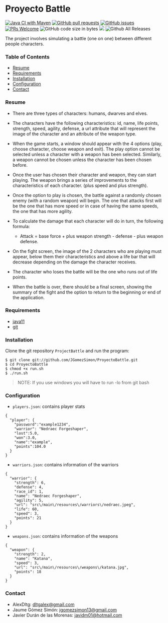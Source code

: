 # Proyecto Battle

[![Java CI with Maven](https://github.com/JGomezSimon/ProyectoBattle/actions/workflows/maven.yml/badge.svg)](https://github.com/JGomezSimon/ProyectoBattle/actions/workflows/maven.yml) [![GitHub pull requests](https://img.shields.io/github/issues-pr/JGomezSimon/ProyectoBattle.svg)](https://github.com/JGomezSimon/ProyectoBattle/pulls) [![GitHub issues](https://img.shields.io/github/issues-raw/JGomezSimon/ProyectoBattle.svg)](https://github.com/JGomezSimon/ProyectoBattle/issues) [![PRs Welcome](https://img.shields.io/github/license/JGomezSimon/ProyectoBattle.svg)](http://makeapullrequest.com) ![GitHub code size in bytes](https://img.shields.io/github/languages/code-size/JGomezSimon/ProyectoBattle.svg) ![](https://img.shields.io/github/release/JGomezSimon/ProyectoBattle.svg?style=flat) ![Github All Releases](https://img.shields.io/github/downloads/JGomezSimon/ProyectoBattle/total.svg)


The project involves simulating a battle (one on one) between different people
characters.

### Table of Contents

- [Resume](#resume)
- [Requirements](#requirements)
- [Installation](#installation)
- [Configuration](#configuration)
- [Contact](#contact)

### Resume
- There are three types of characters: humans, dwarves and elves.

- The characters have the following characteristics: id, name, life points, strength, speed, agility, defense, a url attribute that will represent the image of the character and an attribute of the weapon type.

- When the game starts, a window should appear with the 4 options (play, choose character, choose weapon and exit). The play option cannot be selected unless a character with a weapon has been selected. Similarly, a weapon cannot be chosen unless the character has been chosen before.

- Once the user has chosen their character and weapon, they can start playing. The weapon brings a series of improvements to the characteristics of each character. (plus speed and plus strength).

- Once the option to play is chosen, the battle against a randomly chosen enemy (with a random weapon) will begin. The one that attacks first will be the one that has more speed or in case of having the same speeds, the one that has more agility.

- To calculate the damage that each character will do in turn, the
following formula:
  * Attack = base force + plus weapon strength - defense - plus weapon defense.

- On the fight screen, the image of the 2 characters who are playing must appear, below them their characteristics and above a life bar that will decrease depending on the damage the character receives.

- The character who loses the battle will be the one who runs out of life points.

- When the battle is over, there should be a final screen, showing the summary of the fight and the option to return to the beginning or end of the application.


### Requirements
- [java11](https://openjdk.java.net/)
- [git](https://git-scm.com/downloads)

### Installation

Clone the git repository `ProjectBattle` and run the program:

```
$ git clone git://github.com/JGomezSimon/ProyectoBattle.git
$ cd ProyectoBattle
$ chmod +x run.sh
$ ./run.sh
```

> NOTE: If you use windows you will have to run -lo from git bash 

### Configuration

- `players.json`:  contains player stats

```
{
  "player": {
    "password":"example1234",
    "warrior": "Nedraec Forgeshaper",
    "lost":5.0,
    "won":3.0,
    "name":"example",
    "points":104.0
  }
}
```

- `warriors.json`: contains information of the warriors

```
{
  "warrior": {
    "strength": 6,
    "defense": 4,
    "race_id": 1,
    "name": "Nedraec Forgeshaper",
    "agility": 5,
    "url": "src\/main\/resources\/warriors\/nedraec.jpeg",
    "life": 60,
    "speed": 3,
    "points": 21
  }
}
```

- `weapons.json`: contains information of the weapons

```
{
  "weapon": {
    "strength": 2,
    "name": "Katana",
    "speed": 3,
    "url": "src\/main\/resources\/weapons\/katana.jpg",
    "points": 18
  }
}
```
### Contact

- AlexDltg: dltgalex@gmail.com
- Jaume Gómez Simón: jgomezsimon13@gmail.com
- Javier Durán de las Morenas: javidm01@hotmail.com
